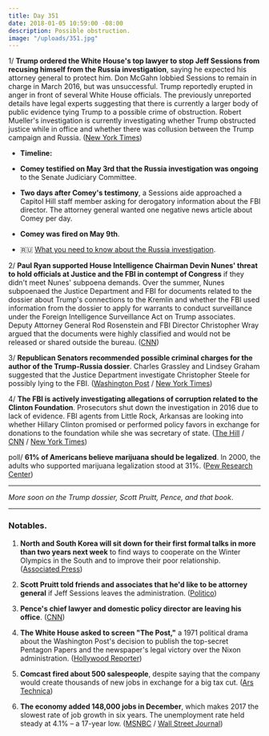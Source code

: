 ```yaml
---
title: Day 351
date: 2018-01-05 10:59:00 -08:00
description: Possible obstruction.
image: "/uploads/351.jpg"
---
```


1/ **Trump ordered the White House's top lawyer to stop Jeff Sessions from recusing himself from the Russia investigation**, saying he expected his attorney general to protect him. Don McGahn lobbied Sessions to remain in charge in March 2016, but was unsuccessful. Trump reportedly erupted in anger in front of several White House officials. The previously unreported details have legal experts suggesting that there is currently a larger body of public evidence tying Trump to a possible crime of obstruction. Robert Mueller's investigation is currently investigating whether Trump obstructed justice while in office and whether there was collusion between the Trump campaign and Russia. ([New York Times](https://www.nytimes.com/2018/01/04/us/politics/trump-sessions-russia-mcgahn.html))

* **Timeline:**

* **Comey testified on May 3rd that the Russia investigation was ongoing** to the Senate Judiciary Committee.

* **Two days after Comey's testimony**, a Sessions aide approached a Capitol Hill staff member asking for derogatory information about the FBI director. The attorney general wanted one negative news article about Comey per day.

* **Comey was fired on May 9th**.

* 🇷🇺 [What you need to know about the Russia investigation](https://whatthefuckjusthappenedtoday.com/trump-russia-investigation/).

2/ **Paul Ryan supported House Intelligence Chairman Devin Nunes' threat to hold officials at Justice and the FBI in contempt of Congress** if they didn't meet Nunes' subpoena demands. Over the summer, Nunes subpoenaed the Justice Department and FBI for documents related to the dossier about Trump's connections to the Kremlin and whether the FBI used information from the dossier to apply for warrants to conduct surveillance under the Foreign Intelligence Surveillance Act on Trump associates. Deputy Attorney General Rod Rosenstein and FBI Director Christopher Wray argued that the documents were highly classified and would not be released or shared outside the bureau. ([CNN](https://www.cnn.com/2018/01/04/politics/paul-ryan-nunes-justice-department/index.html))

3/ **Republican Senators recommended possible criminal charges for the author of the Trump-Russia dossier**.  Charles Grassley and Lindsey Graham suggested that the Justice Department investigate Christopher Steele for possibly lying to the FBI. ([Washington Post](https://www.washingtonpost.com/politics/senior-republican-refers-trump-dossier-author-for-possible-charges/2018/01/05/ead4585e-f0af-11e7-b390-a36dc3fa2842_story.html) / [New York Times](https://www.nytimes.com/2018/01/05/us/politics/christopher-steele-dossier-judiciary-committee.html))

4/ **The FBI is actively investigating allegations of corruption related to the Clinton Foundation**. Prosecutors shut down the investigation in 2016 due to lack of evidence. FBI agents from Little Rock, Arkansas are looking into whether Hillary Clinton promised or performed policy favors in exchange for donations to the foundation while she was secretary of state. ([The Hill](http://thehill.com/homenews/campaign/367541-fbi-launches-new-clinton-foundation-investigation) / [CNN](https://www.cnn.com/2018/01/05/politics/clinton-foundation-arkansas-probe/index.html) / [New York Times](https://www.nytimes.com/2018/01/05/us/politics/clinton-foundation-fbi.html))

poll/ **61% of Americans believe marijuana should be legalized**. In 2000, the adults who supported marijuana legalization stood at 31%. ([Pew Research Center](http://www.pewresearch.org/fact-tank/2018/01/05/americans-support-marijuana-legalization/))

---

*More soon on the Trump dossier, Scott Pruitt, Pence, and that book*.

---

### Notables.

1. **North and South Korea will sit down for their first formal talks in more than two years next week** to find ways to cooperate on the Winter Olympics in the South and to improve their poor relationship. ([Associated Press](https://apnews.com/b2a4d6e6d4794cdeafd23dfef279cd43/Seoul-says-both-Koreas-have-agreed-to-hold-talks-on-Tuesday))

2. **Scott Pruitt told friends and associates that he'd like to be attorney general** if Jeff Sessions leaves the administration. ([Politico](https://www.politico.com/story/2018/01/05/scott-pruitt-us-attorney-general-position-326373)) 

3. **Pence's chief lawyer and domestic policy director are leaving his office**. ([CNN](https://www.cnn.com/2018/01/05/politics/mike-pence-staff-departures/index.html))

4. **The White House asked to screen "The Post,"** a 1971 political drama about the Washington Post's decision to publish the top-secret Pentagon Papers and the newspaper's legal victory over the Nixon administration. ([Hollywood Reporter](https://www.hollywoodreporter.com/news/trump-white-house-asks-screen-steven-spielbergs-post-1071684))

5. **Comcast fired about 500 salespeople**, despite saying that the company would create thousands of new jobs in exchange for a big tax cut. ([Ars Technica](https://arstechnica.com/tech-policy/2018/01/comcast-fired-500-despite-claiming-tax-cut-would-create-thousands-of-jobs/))

6. **The economy added 148,000 jobs in December**, which makes 2017 the slowest rate of job growth in six years. The unemployment rate held steady at 4.1% – a 17-year low. ([MSNBC](http://www.msnbc.com/rachel-maddow-show/job-growth-slows-six-year-low-trumps-first-year) / [Wall Street Journal](https://www.wsj.com/livecoverage/december-2017-jobs-report-analysis))
